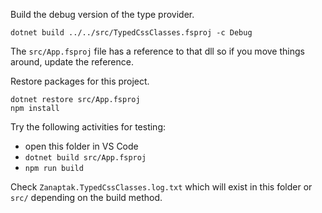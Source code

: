 Build the debug version of the type provider.
```
dotnet build ../../src/TypedCssClasses.fsproj -c Debug
```

The `src/App.fsproj` file has a reference to that dll so if you move things around, update the reference.

Restore packages for this project.
```
dotnet restore src/App.fsproj
npm install
```

Try the following activities for testing:
* open this folder in VS Code
* `dotnet build src/App.fsproj`
* `npm run build`

Check `Zanaptak.TypedCssClasses.log.txt` which will exist in this folder or `src/` depending on the build method.
